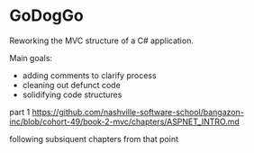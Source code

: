 # GoDogGo

Reworking the MVC structure of a C# application.

Main goals:
- adding comments to clarify process
- cleaning out defunct code
- solidifying code structures

part 1
https://github.com/nashville-software-school/bangazon-inc/blob/cohort-49/book-2-mvc/chapters/ASPNET_INTRO.md

following subsiquent chapters from that point
